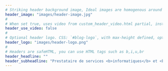 ```yaml
---
# Striking header background image, Ideal images are homogenous around the centre and contrasting to the text. Non-ideal images can use `title_guard`
header_image: "images/header-image.jpg"
#
# When set true, uses video from custom_header_video.html partial, instead of header_image
header_use_video: false
#
# Optional header logo. CSS: `#blog-logo`, with max-height defined, optimize to prevent scaling
header_logo: "images/header-logo.png"
#
# Headers are safeHTML, you can use HTML tags such as b,i,u,br
header_headline: ""
header_subheadline: "Prestataire de services <b>informatiques</b> et <b>réseaux</b>"
---
```

